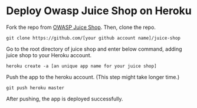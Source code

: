 # Deploy Owasp Juice Shop on Heroku

Fork the repo from [OWASP Juice Shop](https://github.com/juice-shop/juice-shop). Then, clone the repo.

`git clone https://github.com/[your github account name]/juice-shop`

Go to the root directory of juice shop and enter below command, adding juice shop to your Heroku account.

`heroku create -a [an unique app name for your juice shop]`

Push the app to the heroku account. (This step might take longer time.)

`git push heroku master`

After pushing, the app is deployed successfully.




